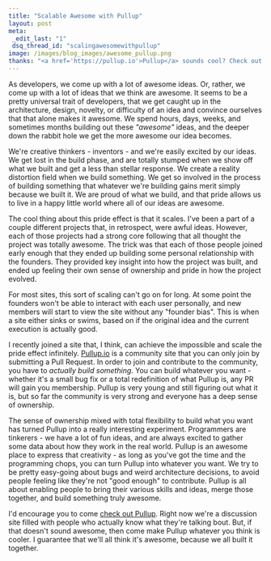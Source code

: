```yaml
---
title: "Scalable Awesome with Pullup"
layout: post
meta:
 _edit_last: "1"
 dsq_thread_id: "scalingawesomewithpullup"
image: /images/blog_images/awesome_pullup.png
thanks: "<a href='https://pullup.io'>Pullup</a> sounds cool? Check out some <a href='https://github.com/larvalabs/pullup/issues?labels=beginner&page=1&state=open'>beginner issues</a> to get started!"
---
```


As developers, we come up with a lot of awesome ideas. Or, rather, we come up with a lot of ideas that we think are awesome. It seems to be a pretty universal trait of developers, that we get caught up in the architecture, design, novelty, or difficulty of an idea and convince ourselves that that alone makes it awesome. We spend hours, days, weeks, and sometimes months building out these *"awesome"* ideas, and the deeper down the rabbit hole we get the more awesome our idea becomes.

We're creative thinkers - inventors - and we're easily excited by our ideas. We get lost in the build phase, and are totally stumped when we show off what we built and get a less than stellar response. We create a reality distortion field when we build something. We get so involved in the process of building something that whatever we're building gains merit simply because we built it. We are proud of what we build, and that pride allows us to live in a happy little world where all of our ideas are awesome.

The cool thing about this pride effect is that it scales. I've been a part of a couple different projects that, in retrospect, were awful ideas. However, each of those projects had a strong core following that all thought the project was totally awesome. The trick was that each of those people joined early enough that they ended up building some personal relationship with the founders. They provided key insight into how the project was built, and ended up feeling their own sense of ownership and pride in how the project evolved.

For most sites, this sort of scaling can't go on for long. At some point the founders won't be able to interact with each user personally, and new members will start to view the site without any "founder bias". This is when a site either sinks or swims, based on if the original idea and the current execution is actually good.

I recently joined a site that, I think, can achieve the impossible and scale the pride effect infinitely. [Pullup.io](https://pullup.io) is a community site that you can only join by submitting a Pull Request. In order to join and contribute to the community, you have to *actually build something*. You can build whatever you want - whether it's a small bug fix or a total redefinition of what Pullup is, any PR will gain you membership. Pullup is very young and still figuring out what it is, but so far the community is very strong and everyone has a deep sense of ownership.

The sense of ownership mixed with total flexibility to build what you want has turned Pullup into a really interesting experiment. Programmers are tinkerers - we have a lot of fun ideas, and are always excited to gather some data about how they work in the real world. Pullup is an awesome place to express that creativity - as long as you've got the time and the programming chops, you can turn Pullup into whatever you want. We try to be pretty easy-going about bugs and weird architecture decisions, to avoid people feeling like they're not "good enough" to contribute. Pullup is all about enabling people to bring their various skills and ideas, merge those together, and build something truly awesome.

I'd encourage you to come [check out Pullup](https://pullup.io). Right now we're a discussion site filled with people who actually know what they're talking bout. But, if that doesn't sound awesome, then come make Pullup whatever you think is cooler. I guarantee that we'll all think it's awesome, because we all built it together.
